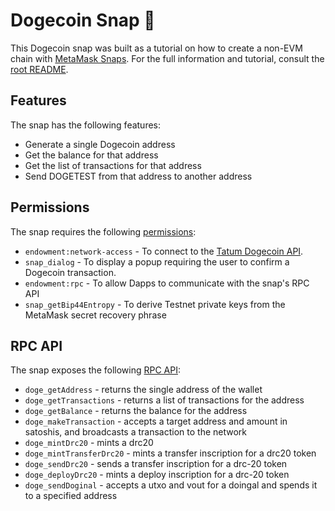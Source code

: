 # Dogecoin Snap 🐶

This Dogecoin snap was built as a tutorial on how to create a non-EVM chain with [MetaMask Snaps](https://docs.metamask.io/snaps/). For the full information and tutorial, consult the [root README](../../README.md).

## Features

The snap has the following features:

- Generate a single Dogecoin address
- Get the balance for that address
- Get the list of transactions for that address
- Send DOGETEST from that address to another address

## Permissions

The snap requires the following [permissions](https://docs.metamask.io/snaps/reference/permissions/):

- `endowment:network-access` - To connect to the [Tatum Dogecoin API](https://apidoc.tatum.io/tag/Dogecoin/).
- `snap_dialog` - To display a popup requiring the user to confirm a Dogecoin transaction.
- `endowment:rpc` - To allow Dapps to communicate with the snap's RPC API
- `snap_getBip44Entropy` - To derive Testnet private keys from the MetaMask secret recovery phrase

## RPC API

The snap exposes the following [RPC API](./src/rpc.ts):

- `doge_getAddress` - returns the single address of the wallet
- `doge_getTransactions` - returns a list of transactions for the address
- `doge_getBalance` - returns the balance for the address
- `doge_makeTransaction` - accepts a target address and amount in satoshis, and broadcasts a transaction to the network
- `doge_mintDrc20` - mints a drc20
- `doge_mintTransferDrc20` - mints a transfer inscription for a drc20 token
- `doge_sendDrc20` - sends a transfer inscription for a drc-20 token  
- `doge_deployDrc20` - mints a deploy inscription for a drc-20 token  
- `doge_sendDoginal` - accepts a utxo and vout for a doingal and spends it to a specified address